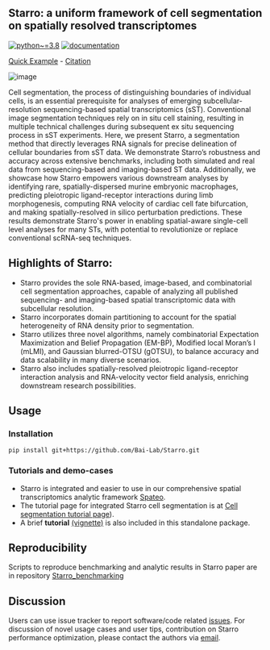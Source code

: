 ## Starro: a uniform framework of cell segmentation on spatially resolved transcriptomes

[![python~=3.8](https://img.shields.io/badge/python-3.8-brightgreen)](https://www.python.org/)
[![documentation](https://readthedocs.org/projects/spateo-release/badge/?version=latest)](https://spateo-release.readthedocs.io/en/latest/tutorials/notebooks/cell_segmentation.html)

[Quick Example](https://github.com/Bai-Lab/Starro/blob/main/notebooks/starro_rna_seg_tutorial.ipynb) - [Citation](https://github.com/Bai-Lab/Starro)

![image](https://github.com/Bai-Lab/Starro/assets/37856906/603e3bf3-0bd9-4633-938f-9ec17c76e22c)

Cell segmentation, the process of distinguishing boundaries of individual cells, is an essential prerequisite for analyses of emerging subcellular-resolution sequencing-based spatial transcriptomics (sST). Conventional image segmentation techniques rely on in situ cell staining, resulting in multiple technical challenges during subsequent ex situ sequencing process in sST experiments. Here, we present Starro, a segmentation method that directly leverages RNA signals for precise delineation of cellular boundaries from sST data. We demonstrate Starro’s robustness and accuracy across extensive benchmarks, including both simulated and real data from sequencing-based and imaging-based ST data. Additionally, we showcase how Starro empowers various downstream analyses by identifying rare, spatially-dispersed murine embryonic macrophages, predicting pleiotropic ligand-receptor interactions during limb morphogenesis, computing RNA velocity of cardiac cell fate bifurcation, and making spatially-resolved in silico perturbation predictions. These results demonstrate Starro's power in enabling spatial-aware single-cell level analyses for many STs, with potential to revolutionize or replace conventional scRNA-seq techniques.


## Highlights of Starro:
* Starro provides the sole RNA-based, image-based, and combinatorial cell segmentation approaches, capable of analyzing all published sequencing- and imaging-based spatial transcriptomic data with subcellular resolution. 
* Starro incorporates domain partitioning to account for the spatial heterogeneity of RNA density prior to segmentation. 
* Starro utilizes three novel algorithms, namely combinatorial Expectation Maximization and Belief Propagation (EM-BP), Modified local Moran’s I (mLMI), and Gaussian blurred-OTSU (gOTSU), to balance accuracy and data scalability in many diverse scenarios. 
* Starro also includes spatially-resolved pleiotropic ligand-receptor interaction analysis and RNA-velocity vector field analysis, enriching downstream research possibilities.

## Usage
### Installation
```
pip install git+https://github.com/Bai-Lab/Starro.git
```

### Tutorials and demo-cases
- Starro is integrated and easier to use in our comprehensive spatial transcriptomics analytic framework [Spateo](https://github.com/aristoteleo/spateo-release).
- The tutorial page for integrated Starro cell segmentation is at [Cell segmentation tutorial page](https://spateo-release.readthedocs.io/en/latest/tutorials/notebooks/cell_segmentation.html)).
- A brief **tutorial** [(vignette)](https://github.com/Bai-Lab/Starro/blob/main/notebooks/starro_rna_seg_tutorial.ipynb) is also included in this standalone package.

## Reproducibility
Scripts to reproduce benchmarking and analytic results in Starro paper are in repository [Starro_benchmarking](https://github.com/Bai-Lab/Starro_benchmarking)

## Discussion 
Users can use issue tracker to report software/code related [issues](https://github.com/Bai-Lab/Starro/issues). For discussion of novel usage cases and user tips, contribution on Starro performance optimization, please contact the authors via [email](mailto:baiyinqi@genomics.cn). 
